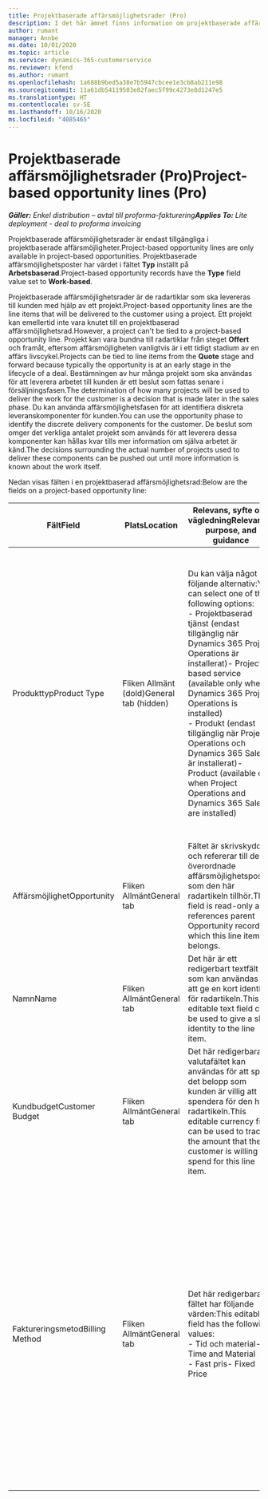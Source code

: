 ```yaml
---
title: Projektbaserade affärsmöjlighetsrader (Pro)
description: I det här ämnet finns information om projektbaserade affärsmöjlighetsrader. (Pro)
author: rumant
manager: Annbe
ms.date: 10/01/2020
ms.topic: article
ms.service: dynamics-365-customerservice
ms.reviewer: kfend
ms.author: rumant
ms.openlocfilehash: 1a688b9bed5a38e7b5947cbcee1e3cb8ab211e98
ms.sourcegitcommit: 11a61db54119503e82faec5f99c4273e8d1247e5
ms.translationtype: HT
ms.contentlocale: sv-SE
ms.lasthandoff: 10/16/2020
ms.locfileid: "4085465"
---
```

# <a name="project-based-opportunity-lines-pro"></a><span data-ttu-id="1574d-104">Projektbaserade affärsmöjlighetsrader (Pro)</span><span class="sxs-lookup"><span data-stu-id="1574d-104">Project-based opportunity lines (Pro)</span></span>

<span data-ttu-id="1574d-105">_**Gäller:** Enkel distribution – avtal till proforma-fakturering_</span><span class="sxs-lookup"><span data-stu-id="1574d-105">_**Applies To:** Lite deployment - deal to proforma invoicing_</span></span>

<span data-ttu-id="1574d-106">Projektbaserade affärsmöjlighetsrader är endast tillgängliga i projektbaserade affärsmöjligheter.</span><span class="sxs-lookup"><span data-stu-id="1574d-106">Project-based opportunity lines are only available in project-based opportunities.</span></span> <span data-ttu-id="1574d-107">Projektbaserade affärsmöjlighetsposter har värdet i fältet **Typ** inställt på **Arbetsbaserad**.</span><span class="sxs-lookup"><span data-stu-id="1574d-107">Project-based opportunity records have the **Type** field value set to **Work-based**.</span></span>

<span data-ttu-id="1574d-108">Projektbaserade affärsmöjlighetsrader är de radartiklar som ska levereras till kunden med hjälp av ett projekt.</span><span class="sxs-lookup"><span data-stu-id="1574d-108">Project-based opportunity lines are the line items that will be delivered to the customer using a project.</span></span> <span data-ttu-id="1574d-109">Ett projekt kan emellertid inte vara knutet till en projektbaserad affärsmöjlighetsrad.</span><span class="sxs-lookup"><span data-stu-id="1574d-109">However, a project can't be tied to a project-based opportunity line.</span></span> <span data-ttu-id="1574d-110">Projekt kan vara bundna till radartiklar från steget **Offert** och framåt, eftersom affärsmöjligheten vanligtvis är i ett tidigt stadium av en affärs livscykel.</span><span class="sxs-lookup"><span data-stu-id="1574d-110">Projects can be tied to line items from the **Quote** stage and forward because typically the opportunity is at an early stage in the lifecycle of a deal.</span></span> <span data-ttu-id="1574d-111">Bestämningen av hur många projekt som ska användas för att leverera arbetet till kunden är ett beslut som fattas senare i försäljningsfasen.</span><span class="sxs-lookup"><span data-stu-id="1574d-111">The determination of how many projects will be used to deliver the work for the customer is a decision that is made later in the sales phase.</span></span> <span data-ttu-id="1574d-112">Du kan använda affärsmöjlighetsfasen för att identifiera diskreta leveranskomponenter för kunden.</span><span class="sxs-lookup"><span data-stu-id="1574d-112">You can use the opportunity phase to identify the discrete delivery components for the customer.</span></span> <span data-ttu-id="1574d-113">De beslut som omger det verkliga antalet projekt som används för att leverera dessa komponenter kan hållas kvar tills mer information om själva arbetet är känd.</span><span class="sxs-lookup"><span data-stu-id="1574d-113">The decisions surrounding the actual number of projects used to deliver these components can be pushed out until more information is known about the work itself.</span></span>

<span data-ttu-id="1574d-114">Nedan visas fälten i en projektbaserad affärsmöjlighetsrad:</span><span class="sxs-lookup"><span data-stu-id="1574d-114">Below are the fields on a project-based opportunity line:</span></span>

| <span data-ttu-id="1574d-115">**Fält**</span><span class="sxs-lookup"><span data-stu-id="1574d-115">**Field**</span></span> | <span data-ttu-id="1574d-116">**Plats**</span><span class="sxs-lookup"><span data-stu-id="1574d-116">**Location**</span></span> | <span data-ttu-id="1574d-117">**Relevans, syfte och vägledning**</span><span class="sxs-lookup"><span data-stu-id="1574d-117">**Relevance, purpose, and guidance**</span></span> | <span data-ttu-id="1574d-118">**Inverkan nedströms**</span><span class="sxs-lookup"><span data-stu-id="1574d-118">**Downstream impact**</span></span> |
| --- | --- | --- | --- |
| <span data-ttu-id="1574d-119">Produkttyp</span><span class="sxs-lookup"><span data-stu-id="1574d-119">Product Type</span></span> | <span data-ttu-id="1574d-120">Fliken Allmänt (dold)</span><span class="sxs-lookup"><span data-stu-id="1574d-120">General tab (hidden)</span></span> | <span data-ttu-id="1574d-121">Du kan välja något av följande alternativ:</span><span class="sxs-lookup"><span data-stu-id="1574d-121">You can select one of the following options:</span></span></br><span data-ttu-id="1574d-122">- Projektbaserad tjänst (endast tillgänglig när Dynamics 365 Project Operations är installerat)</span><span class="sxs-lookup"><span data-stu-id="1574d-122">- Project-based service (available only when Dynamics 365 Project Operations is installed)</span></span></br><span data-ttu-id="1574d-123">- Produkt (endast tillgänglig när Project Operations och Dynamics 365 Sales är installerat)</span><span class="sxs-lookup"><span data-stu-id="1574d-123">- Product (available only when Project Operations and Dynamics 365 Sales are installed)</span></span> | <span data-ttu-id="1574d-124">Värdet i det här fältet anges till **Projektbaserad tjänst** när du skapar en projektbaserad affärsmöjlighetsrad från rutnätet med projektbaserade rader för affärsmöjligheten.</span><span class="sxs-lookup"><span data-stu-id="1574d-124">The value of this field is set to **Project-based service** when you create a project-based opportunity line from the project-based lines grid on the Opportunity.</span></span> <br> <span data-ttu-id="1574d-125">Om du ändrar eller åsidosätter det här värdet aktiveras inte projektfunktionerna på de projektbaserade radartiklarna.</span><span class="sxs-lookup"><span data-stu-id="1574d-125">If you change or override this value, the project functionality won't be enabled on your project-based line items.</span></span> |
| <span data-ttu-id="1574d-126">Affärsmöjlighet</span><span class="sxs-lookup"><span data-stu-id="1574d-126">Opportunity</span></span> | <span data-ttu-id="1574d-127">Fliken Allmänt</span><span class="sxs-lookup"><span data-stu-id="1574d-127">General tab</span></span> | <span data-ttu-id="1574d-128">Fältet är skrivskyddat och refererar till den överordnade affärsmöjlighetsposten som den här radartikeln tillhör.</span><span class="sxs-lookup"><span data-stu-id="1574d-128">This field is read-only and references parent Opportunity record to which this line item belongs.</span></span> | <span data-ttu-id="1574d-129">Det här fältet har ingen inverkan nedströms.</span><span class="sxs-lookup"><span data-stu-id="1574d-129">There is no downstream impact from this field.</span></span> |
| <span data-ttu-id="1574d-130">Namn</span><span class="sxs-lookup"><span data-stu-id="1574d-130">Name</span></span> | <span data-ttu-id="1574d-131">Fliken Allmänt</span><span class="sxs-lookup"><span data-stu-id="1574d-131">General tab</span></span> | <span data-ttu-id="1574d-132">Det här är ett redigerbart textfält som kan användas för att ge en kort identitet för radartikeln.</span><span class="sxs-lookup"><span data-stu-id="1574d-132">This editable text field can be used to give a short identity to the line item.</span></span> | <span data-ttu-id="1574d-133">Det här värdet överförs till offertraden när du skapar en offert från den här affärsmöjligheten.</span><span class="sxs-lookup"><span data-stu-id="1574d-133">This value is carried over to the quote line when you create a quote from this opportunity.</span></span> |
| <span data-ttu-id="1574d-134">Kundbudget</span><span class="sxs-lookup"><span data-stu-id="1574d-134">Customer Budget</span></span> | <span data-ttu-id="1574d-135">Fliken Allmänt</span><span class="sxs-lookup"><span data-stu-id="1574d-135">General tab</span></span> | <span data-ttu-id="1574d-136">Det här redigerbara valutafältet kan användas för att spåra det belopp som kunden är villig att spendera för den här radartikeln.</span><span class="sxs-lookup"><span data-stu-id="1574d-136">This editable currency field can be used to track the amount that the customer is willing to spend for this line item.</span></span> | <span data-ttu-id="1574d-137">Det här värdet överförs till motsvarande fält på offertraden när du skapar en offert från den här affärsmöjligheten.</span><span class="sxs-lookup"><span data-stu-id="1574d-137">This value is carried over to the corresponding field on the quote line when you create a quote from this opportunity.</span></span> |
| <span data-ttu-id="1574d-138">Faktureringsmetod</span><span class="sxs-lookup"><span data-stu-id="1574d-138">Billing Method</span></span> | <span data-ttu-id="1574d-139">Fliken Allmänt</span><span class="sxs-lookup"><span data-stu-id="1574d-139">General tab</span></span> | <span data-ttu-id="1574d-140">Det här redigerbara fältet har följande värden:</span><span class="sxs-lookup"><span data-stu-id="1574d-140">This editable field has the following values:</span></span></br><span data-ttu-id="1574d-141">- Tid och material</span><span class="sxs-lookup"><span data-stu-id="1574d-141">- Time and Material</span></span></br><span data-ttu-id="1574d-142">- Fast pris</span><span class="sxs-lookup"><span data-stu-id="1574d-142">- Fixed Price</span></span> | <span data-ttu-id="1574d-143">Det här värdet överförs till motsvarande fält på offertraden när du skapar en offert från den här affärsmöjligheten.</span><span class="sxs-lookup"><span data-stu-id="1574d-143">This value is carried over to the corresponding field on the quote line when you create a quote from this opportunity.</span></span> <span data-ttu-id="1574d-144">När du har skapat offertraden är fältet låst och kan inte ändras.</span><span class="sxs-lookup"><span data-stu-id="1574d-144">After the quote line is created, the field is locked and can't be changed.</span></span> <span data-ttu-id="1574d-145">Tilldela det här fältvärdet så exakt som möjligt.</span><span class="sxs-lookup"><span data-stu-id="1574d-145">Assign this field value as accurately as possible.</span></span> <span data-ttu-id="1574d-146">Om du behöver ändra värdet i det här fältet på offertraden tar du bort och skapar offertraden på nytt.</span><span class="sxs-lookup"><span data-stu-id="1574d-146">If you need to change the value of this field on the quote line, delete and re-create the quote line.</span></span> |
